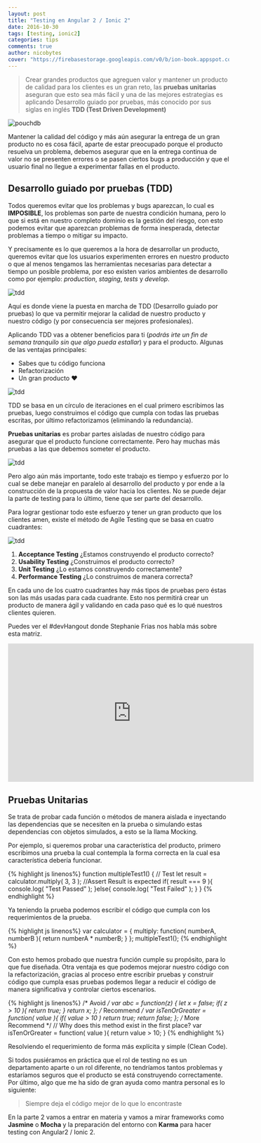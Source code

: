 ```yaml
---
layout: post
title: "Testing en Angular 2 / Ionic 2"
date: 2016-10-30
tags: [testing, ionic2]
categories: tips
comments: true
author: nicobytes
cover: "https://firebasestorage.googleapis.com/v0/b/ion-book.appspot.com/o/posts%2Ftdd%2Ftdd.jpg?alt=media"
---
```


> Crear grandes productos que agreguen valor y mantener un producto de calidad para los clientes es un gran reto, las **pruebas unitarias** aseguran que esto sea más fácil y una de las mejores estrategias es aplicando Desarrollo guiado por pruebas, más conocido por sus siglas en inglés **TDD (Test Driven Development)**

<img class="img-responsive" src="https://firebasestorage.googleapis.com/v0/b/ion-book.appspot.com/o/posts%2Ftdd%2Ftdd.jpg?alt=media" alt="pouchdb">

Mantener la calidad del código y más aún asegurar la entrega de un gran producto no es cosa fácil, aparte de estar preocupado porque el producto resuelva un problema, debemos asegurar que en la entrega continua de valor no se presenten errores o se pasen ciertos bugs a producción y que el usuario final no llegue a experimentar fallas en el producto.

## Desarrollo guiado por pruebas (TDD)

Todos queremos evitar que los problemas y bugs aparezcan, lo cual es **IMPOSIBLE**, los problemas son parte de nuestra condición humana, pero lo que si está en nuestro completo dominio es la gestión del riesgo, con esto podemos evitar que aparezcan problemas de forma inesperada, detectar problemas a tiempo o mitigar su impacto.

Y precisamente es lo que queremos a la hora de desarrollar un producto, queremos evitar que los usuarios experimenten errores en nuestro producto o que al menos tengamos las herramientas necesarias para detectar a tiempo un posible problema, por eso existen varios ambientes de desarrollo como por ejemplo: *production*, *staging*, *tests* y *develop*.

<img class="img-responsive center-block" src="https://firebasestorage.googleapis.com/v0/b/ion-book.appspot.com/o/posts%2Ftdd%2F1-TeKrkWmFnrz84EnYxyD7VA.png?alt=media" alt="tdd">

Aquí es donde viene la puesta en marcha de TDD (Desarrollo guiado por pruebas) lo que va permitir mejorar la calidad de nuestro producto y nuestro código (y por consecuencia ser mejores profesionales).

Aplicando TDD vas a obtener beneficios para ti (*podrás irte un fin de semana tranquilo sin que algo pueda estallar*) y para el producto. Algunas de las ventajas principales:

- Sabes que tu código funciona
- Refactorización
- Un gran producto ❤

<img class="img-responsive center-block"  src="https://firebasestorage.googleapis.com/v0/b/ion-book.appspot.com/o/posts%2Ftdd%2F1-SY2qSO11sdH11x9d5dweug.gif?alt=media" alt="tdd">

TDD se basa en un círculo de iteraciones en el cual primero escribimos las pruebas, luego construimos el código que cumpla con todas las pruebas escritas, por último refactorizamos (eliminando la redundancia).

**Pruebas unitarias** es probar partes aisladas de nuestro código para asegurar que el producto funcione correctamente. Pero hay muchas más pruebas a las que debemos someter el producto.

<img class="img-responsive center-block"  src="https://firebasestorage.googleapis.com/v0/b/ion-book.appspot.com/o/posts%2Ftdd%2F1-tresTrQ81DKVI7bZL2pugw.png?alt=media" alt="tdd">

Pero algo aún más importante, todo este trabajo es tiempo y esfuerzo por lo cual se debe manejar en paralelo al desarrollo del producto y por ende a la construcción de la propuesta de valor hacia los clientes. No se puede dejar la parte de testing para lo último, tiene que ser parte del desarrollo.

Para lograr gestionar todo este esfuerzo y tener un gran producto que los clientes amen, existe el método de Agile Testing que se basa en cuatro cuadrantes:

<img class="img-responsive center-block" src="https://firebasestorage.googleapis.com/v0/b/ion-book.appspot.com/o/posts%2Ftdd%2F1-QFNCtd8fmnm2BFKs9s7o7A.png?alt=media" alt="tdd">

1. **Acceptance Testing** ¿Estamos construyendo el producto correcto?
2. **Usability Testing** ¿Construimos el producto correcto?
3. **Unit Testing** ¿Lo estamos construyendo correctamente?
4. **Performance Testing** ¿Lo construimos de manera correcta?

En cada uno de los cuatro cuadrantes hay más tipos de pruebas pero éstas son las más usadas para cada cuadrante. Esto nos permitirá crear un producto de manera ágil y validando en cada paso qué es lo qué nuestros clientes quieren.

Puedes ver el #devHangout donde Stephanie Frias nos habla más sobre esta matriz.

<iframe width="560" height="315" class="center-block" src="https://www.youtube.com/embed/wzSk6lSdTtg" frameborder="0" allowfullscreen></iframe>

## Pruebas Unitarias 

Se trata de probar cada función o métodos de manera aislada e inyectando las dependencias que se necesiten en la prueba o simulando estas dependencias con objetos simulados, a esto se la llama Mocking.

Por ejemplo, si queremos probar una característica del producto, primero escribimos una prueba la cual contempla la forma correcta en la cual esa característica debería funcionar.

{% highlight js linenos%}
function multipleTest1() {
	// Test
	let result = calculator.multiply( 3, 3 );
	//Assert Result is expected
	if( result === 9 ){
		console.log( "Test Passed" );
	}else{
		console.log( "Test Failed" );
	}
}
{% endhighlight %}

Ya teniendo la prueba podemos escribir el código que cumpla con los requerimientos de la prueba.

{% highlight js linenos%}
var calculator = {
	multiply: function( numberA, numberB ){
		return numberA * numberB;
	}
};
multipleTest1();
{% endhighlight %}

Con esto hemos probado que nuestra función cumple su propósito, para lo que fue diseñada. Otra ventaja es que podemos mejorar nuestro código con la refactorización, gracias al proceso entre escribir pruebas y construir código que cumpla esas pruebas podemos llegar a reducir el código de manera significativa y controlar ciertos escenarios.

{% highlight js linenos%}
/* Avoid */
var abc = function(z) {
	let x = false;
	if( z > 10 ){
		return true;
	}
	return x;
};
/* Recommend */
var isTenOrGreater = function( value ){
	if( value > 10 ) return true;
	return false;
};
/* More Recommend */
// Why does this method exist in the first place?
var isTenOrGreater = function( value ){
	return value > 10;
}
{% endhighlight %}

Resolviendo el requerimiento de forma más explícita y simple (Clean Code).

Si todos pusiéramos en práctica que el rol de testing no es un departamento aparte o un rol diferente, no tendríamos tantos problemas y estaríamos seguros que el producto se está construyendo correctamente.
Por último, algo que me ha sido de gran ayuda como mantra personal es lo siguiente:

> Siempre deja el código mejor de lo que lo encontraste

En la parte 2 vamos a entrar en materia y vamos a mirar frameworks como **Jasmine** o **Mocha** y la preparación del entorno con **Karma** para hacer testing con Angular2 / Ionic 2.